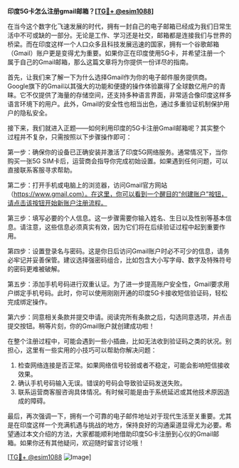 **印度5G卡怎么注册gmail邮箱？[[TG💪+ @esim1088](https://t.me/s/esim1088)]**

在当今这个数字化飞速发展的时代，拥有一封自己的电子邮箱已经成为我们日常生活中不可或缺的一部分。无论是工作、学习还是社交，邮箱都是连接我们与世界的桥梁。而在印度这样一个人口众多且科技发展迅速的国家，拥有一个谷歌邮箱（Gmail）账户更是变得尤为重要。如果你正在印度使用5G卡，并希望注册一个属于自己的Gmail邮箱，那么这篇文章将为你提供一份详尽的指南。

首先，让我们来了解一下为什么选择Gmail作为你的电子邮件服务提供商。Google旗下的Gmail以其强大的功能和便捷的操作体验赢得了全球数亿用户的青睐。它不仅提供了海量的存储空间，还支持多种语言界面，非常适合像印度这样多语言环境下的用户。此外，Gmail的安全性也相当出色，通过多重验证机制保护用户的隐私安全。

接下来，我们就进入正题——如何利用印度的5G卡注册Gmail邮箱呢？其实整个过程并不复杂，只需按照以下步骤操作即可：

第一步：确保你的设备已正确安装并激活了印度5G网络服务。通常情况下，当你购买一张5G SIM卡后，运营商会指导你完成初始设置。如果遇到任何问题，可以直接联系客服寻求帮助。

第二步：打开手机或电脑上的浏览器，访问Gmail官方网站（https://www.gmail.com）。在这里，你可以看到一个醒目的“创建账户”按钮，请点击该按钮开始新账户注册流程。

第三步：填写必要的个人信息。这一步骤需要你输入姓名、生日以及性别等基本信息。请注意，这些信息必须真实有效，因为它们将在后续验证过程中起到重要作用。

第四步：设置登录名与密码。这是你日后访问Gmail账户时必不可少的信息，请务必牢记并妥善保管。建议选择强密码组合，比如包含大小写字母、数字及特殊符号的密码更难被破解。

第五步：添加手机号码进行双重认证。为了进一步提高账户安全性，Gmail要求用户绑定手机号码。此时，你可以使用刚刚开通的印度5G卡接收短信验证码，轻松完成绑定操作。

第六步：同意相关条款并提交申请。阅读完所有条款之后，勾选同意选项，并点击提交按钮。稍等片刻，你的Gmail账户就创建成功啦！

在整个注册过程中，可能会遇到一些小插曲，比如无法收到验证码之类的状况。别担心，这里有一些实用的小技巧可以帮助你解决问题：

1. 检查网络连接是否正常。如果网络信号较弱或者不稳定，可能会影响短信接收效果。
2. 确认手机号码输入无误。错误的号码会导致验证码发送失败。
3. 联系运营商客服咨询具体情况。有时候可能是由于系统延迟或其他技术原因造成的障碍。

最后，再次强调一下，拥有一个可靠的电子邮件地址对于现代生活至关重要。尤其是在印度这样一个充满机遇与挑战的地方，保持良好的沟通渠道显得尤为必要。希望通过本文介绍的方法，大家都能顺利地借助印度5G卡注册到心仪的Gmail邮箱。如果你还有其他疑问，欢迎随时留言讨论哦！

[[TG💪+ @esim1088](https://t.me/s/esim1088) ![Image](https://i.postimg.cc/4NQfJmqS/Snipaste-2025-05-13-00-14-12.png)]